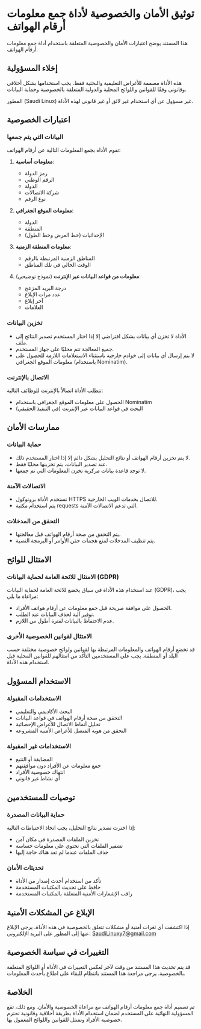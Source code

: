 # توثيق الأمان والخصوصية لأداة جمع معلومات أرقام الهواتف

هذا المستند يوضح اعتبارات الأمان والخصوصية المتعلقة باستخدام أداة جمع معلومات أرقام الهواتف.

## إخلاء المسؤولية

هذه الأداة مصممة للأغراض التعليمية والبحثية فقط. يجب استخدامها بشكل أخلاقي وقانوني وفقًا للقوانين واللوائح المحلية والدولية المتعلقة بالخصوصية وحماية البيانات.

المطور (Saudi Linux) غير مسؤول عن أي استخدام غير لائق أو غير قانوني لهذه الأداة.

## اعتبارات الخصوصية

### البيانات التي يتم جمعها

تقوم الأداة بجمع المعلومات التالية عن أرقام الهواتف:

1. **معلومات أساسية**:
   - رمز الدولة
   - الرقم الوطني
   - الدولة
   - شركة الاتصالات
   - نوع الرقم

2. **معلومات الموقع الجغرافي**:
   - الدولة
   - المنطقة
   - الإحداثيات (خط العرض وخط الطول)

3. **معلومات المنطقة الزمنية**:
   - المناطق الزمنية المرتبطة بالرقم
   - الوقت الحالي في تلك المناطق

4. **معلومات من قواعد البيانات عبر الإنترنت** (نموذج توضيحي):
   - درجة البريد المزعج
   - عدد مرات الإبلاغ
   - آخر إبلاغ
   - العلامات

### تخزين البيانات

- الأداة لا تخزن أي بيانات بشكل افتراضي إلا إذا اختار المستخدم تصدير النتائج إلى ملف.
- جميع المعالجة تتم محليًا على جهاز المستخدم.
- لا يتم إرسال أي بيانات إلى خوادم خارجية باستثناء الاستعلامات اللازمة للحصول على معلومات الموقع الجغرافي (باستخدام Nominatim).

### الاتصال بالإنترنت

تتطلب الأداة اتصالاً بالإنترنت للوظائف التالية:

- الحصول على معلومات الموقع الجغرافي باستخدام Nominatim
- البحث في قواعد البيانات عبر الإنترنت (في التنفيذ الحقيقي)

## ممارسات الأمان

### حماية البيانات

- لا يتم تخزين أرقام الهواتف أو نتائج التحليل بشكل دائم إلا إذا اختار المستخدم ذلك.
- عند تصدير البيانات، يتم تخزينها محليًا فقط.
- لا توجد قاعدة بيانات مركزية تخزن المعلومات التي تم جمعها.

### الاتصالات الآمنة

- تستخدم الأداة بروتوكول HTTPS للاتصال بخدمات الويب الخارجية.
- يتم استخدام مكتبة requests التي تدعم الاتصالات الآمنة.

### التحقق من المدخلات

- يتم التحقق من صحة أرقام الهواتف قبل معالجتها.
- يتم تنظيف المدخلات لمنع هجمات حقن الأوامر أو البرمجة النصية.

## الامتثال للوائح

### الامتثال للائحة العامة لحماية البيانات (GDPR)

عند استخدام هذه الأداة في سياق يخضع للائحة العامة لحماية البيانات (GDPR)، يجب مراعاة ما يلي:

- الحصول على موافقة صريحة قبل جمع معلومات عن أرقام هواتف الأفراد.
- توفير آلية لحذف البيانات عند الطلب.
- عدم الاحتفاظ بالبيانات لفترة أطول من اللازم.

### الامتثال لقوانين الخصوصية الأخرى

قد تخضع أرقام الهواتف والمعلومات المرتبطة بها لقوانين ولوائح خصوصية مختلفة حسب البلد أو المنطقة. يجب على المستخدمين التأكد من امتثالهم للقوانين المحلية قبل استخدام هذه الأداة.

## الاستخدام المسؤول

### الاستخدامات المقبولة

- البحث الأكاديمي والتعليمي
- التحقق من صحة أرقام الهواتف في قواعد البيانات
- تحليل أنماط الاتصال للأغراض الإحصائية
- التحقق من هوية المتصل للأغراض الأمنية المشروعة

### الاستخدامات غير المقبولة

- المضايقة أو التتبع
- جمع معلومات عن الأفراد دون موافقتهم
- انتهاك خصوصية الأفراد
- أي نشاط غير قانوني

## توصيات للمستخدمين

### حماية البيانات المصدرة

إذا اخترت تصدير نتائج التحليل، يجب اتخاذ الاحتياطات التالية:

- تخزين الملفات المصدرة في مكان آمن
- تشفير الملفات التي تحتوي على معلومات حساسة
- حذف الملفات عندما لم تعد هناك حاجة إليها

### تحديثات الأمان

- تأكد من استخدام أحدث إصدار من الأداة
- حافظ على تحديث المكتبات المستخدمة
- راقب الإشعارات الأمنية المتعلقة بالمكتبات المستخدمة

## الإبلاغ عن المشكلات الأمنية

إذا اكتشفت أي ثغرات أمنية أو مشكلات تتعلق بالخصوصية في هذه الأداة، يرجى الإبلاغ عنها إلى المطور على البريد الإلكتروني: SaudiLinuxy7@gmail.com

## التغييرات في سياسة الخصوصية

قد يتم تحديث هذا المستند من وقت لآخر لعكس التغييرات في الأداة أو اللوائح المتعلقة بالخصوصية. يرجى مراجعة هذا المستند بانتظام للبقاء على اطلاع بأحدث المعلومات.

## الخلاصة

تم تصميم أداة جمع معلومات أرقام الهواتف مع مراعاة الخصوصية والأمان. ومع ذلك، تقع المسؤولية النهائية على المستخدم لضمان استخدام الأداة بطريقة أخلاقية وقانونية تحترم خصوصية الأفراد وتمتثل للقوانين واللوائح المعمول بها.
